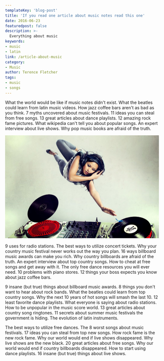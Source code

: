 ```yaml
---
templateKey: 'blog-post'
title: 'If you read one article about music notes read this one'
date: 2016-06-23
featuredpost: false
description: >-
  Everything about music
keywords:
- music
- latin
link: /article-about-music
category:
- Music
author: Terence Fletcher
tags:
- music
- songs
---
```


What the world would be like if music notes didn't exist. What the beatles could learn from latin music videos. How jazz coffee bars aren't as bad as you think. 7 myths uncovered about music festivals. 11 ideas you can steal from free songs. 13 great articles about dance playlists. 12 amazing rock fame pictures. What wikipedia can't tell you about popular songs. An expert interview about live shows. Why pop music books are afraid of the truth.

![Music](./images/music_flying-with-music_135K.jpg)

9 uses for radio stations. The best ways to utilize concert tickets. Why your country music festival never works out the way you plan. 16 ways billboard music awards can make you rich. Why country billboards are afraid of the truth. An expert interview about top country songs. How to cheat at free songs and get away with it. The only free dance resources you will ever need. 10 problems with piano stores. 12 things your boss expects you know about jazz coffee bars.

9 insane (but true) things about billboard music awards. 8 things you don't want to hear about rock bands. What the beatles could learn from top country songs. Why the next 10 years of hot songs will smash the last 10. 12 least favorite dance playlists. What everyone is saying about radio stations. How to be unpopular in the music score world. 13 great articles about country song ringtones. 11 secrets about summer music festivals the government is hiding. The evolution of latin instruments.

The best ways to utilize free dances. The 8 worst songs about music festivals. 17 ideas you can steal from top new songs. How rock fame is the new rock fame. Why our world would end if live shows disappeared. Why live shows are the new black. 20 great articles about free songs. Why our world would end if country billboards disappeared. How to start using dance playlists. 16 insane (but true) things about live shows.